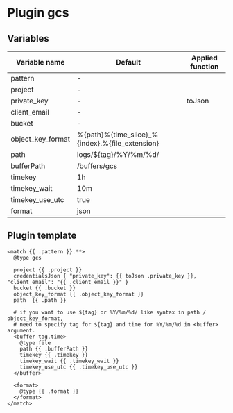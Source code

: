 # Plugin gcs
## Variables
| Variable name | Default | Applied function |
|---|---|---|
| pattern | - |  |
| project | - |  |
| private_key | - | toJson |
| client_email | - |  |
| bucket | - |  |
| object_key_format | %{path}%{time_slice}_%{index}.%{file_extension} |  |
| path | logs/${tag}/%Y/%m/%d/ |  |
| bufferPath | /buffers/gcs |  |
| timekey | 1h |  |
| timekey_wait | 10m |  |
| timekey_use_utc | true |  |
| format | json |  |
## Plugin template
```
<match {{ .pattern }}.**>
  @type gcs

  project {{ .project }}
  credentialsJson { "private_key": {{ toJson .private_key }}, "client_email": "{{ .client_email }}" }
  bucket {{ .bucket }}
  object_key_format {{ .object_key_format }}
  path  {{ .path }}

  # if you want to use ${tag} or %Y/%m/%d/ like syntax in path / object_key_format,
  # need to specify tag for ${tag} and time for %Y/%m/%d in <buffer> argument.
  <buffer tag,time>
    @type file
    path {{ .bufferPath }}
    timekey {{ .timekey }}
    timekey_wait {{ .timekey_wait }}
    timekey_use_utc {{ .timekey_use_utc }}
  </buffer>

  <format>
    @type {{ .format }}
  </format>
</match>
```